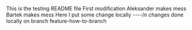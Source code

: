 This is the testing README file
First modification
Aleksander makes mess
Bartek makes mess
Here I put some change locally
----/n
changes done locally on branch feature-how-to-branch